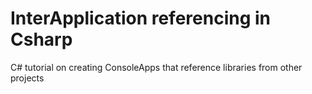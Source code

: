 # InterApplication referencing in Csharp
 C# tutorial on creating ConsoleApps that reference libraries from other projects
